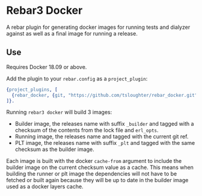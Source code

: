Rebar3 Docker
=====

A rebar plugin for generating docker images for running tests and dialyzer against as well as a final image for running a release.

Use
---

Requires Docker 18.09 or above.

Add the plugin to your `rebar.config` as a `project_plugin`:

```erlang
{project_plugins, [
  {rebar_docker, {git, "https://github.com/tsloughter/rebar_docker.git", {branch, "master"}}}
]}.
```

Running `rebar3 docker` will build 3 images:

* Builder image, the releases name with suffix `_builder` and tagged with a checksum of the contents from the lock file and `erl_opts`.
* Running image, the releases name and tagged with the current git ref.
* PLT image, the releases name with suffix `_plt` and tagged with the same checksum as the builder image.

Each image is built with the docker `cache-from` argument to include the builder image on the current checksum value as a cache. This means when building the runner or plt image the dependencies will not have to be fetched or built again because they will be up to date in the builder image used as a docker layers cache.

    
